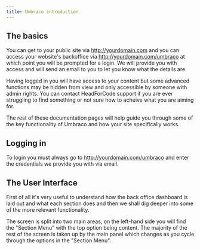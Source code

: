 ```yaml
---
title: Umbraco introduction
---
```


## The basics

You can get to your public site via http://yourdomain.com and you can access your website's backoffice via http://yourdomain.com/umbraco at which point you will be prompted for a login. We will provide you with access and will send an email to you to let you know what the details are.

Having logged in you will have access to your content but some advanced functions may be hidden from view and only accessible by someone with admin rights. You can contact HeadForCode support if you are ever struggling to find something or not sure how to acheive what you are aiming for.

The rest of these documentation pages will help guide you through some of the key functionality of Umbraco and how your site specifically works.

## Logging in

To login you must always go to http://yourdomain.com/umbraco and enter the credentials we provide you with via email.

## The User Interface

First of all it's very useful to understand how the back office dashboard is laid out and what each section does and then we shall dig deeper into some of the more relevant functionality.

The screen is split into two main areas, on the left-hand side you will find the "Section Menu" with the top option being content. The majority of the rest of the screen is taken up by the main panel which changes as you cycle through the options in the "Section Menu". 

